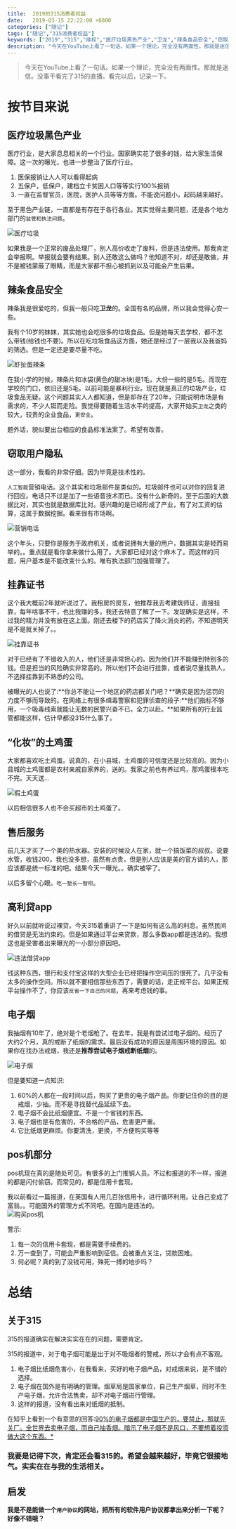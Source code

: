 ```yaml
---
title:  2019的315消费者权益
date:   2019-03-15 22:22:00 +0800
categories: ["随记"]
tags: ["随记","315消费者权益"]
keywords: ["2019","315","维权","医疗垃圾黑色产业","卫龙","辣条食品安全","窃取用户隐私","挂靠证书","土鸡蛋","售后服务","高利贷app","电子烟","pos机","启发"]
description: "今天在YouTube上看了一句话。如果一个理论，完全没有两面性。那就是迷信。没事干看完了315的直播。看完以后，记录一下"
---
```



> 今天在YouTube上看了一句话。如果一个理论，完全没有两面性。那就是迷信。没事干看完了315的直播。看完以后，记录一下。


按节目来说
===

医疗垃圾黑色产业
---
医疗行业，是大家息息相关的一个行业。国家确实花了很多的钱，给大家生活保障。这一次的曝光，也进一步整治了医疗行业。  

1. 医保报销让人人可以看得起病
2. 五保户，低保户，建档立卡贫困人口等等实行100%报销
3. 一直在监督官员，医院，医护人员等等方面。不能说问题小，起码越来越好。

至于黑色产业链，一直都是有存在于各行各业。其实觉得主要问题，还是各个地方部门的`监管和执法问题`。   

![医疗垃圾](/images/lines/医疗垃圾.jpg)

如果我是一个正常的废品处理厂，别人高价收走了废料，但是违法使用。那我肯定会举报啊。举报就会要有结果。别人还敢这么做吗？他知道不对，却还是敢做，并不是被钱蒙蔽了眼睛，而是大家都不担心被抓到以及可能会产生后果。



辣条食品安全
---
辣条我是很爱吃的，但我一般只吃**卫龙**的。全国有名的品牌，所以我会觉得心安一些。 

我有个10岁的妹妹，其实她也会吃很多的垃圾食品。但是她每天去学校，都不怎么带钱(给钱也不要)。所以在吃垃圾食品这方面，她还是经过了一层我以及我爸妈的筛选。但是一定还是要尽量不吃。

![虾扯蛋辣条](/images/lines/虾扯蛋辣条.jpeg)

在我小学的时候，辣条片和冰袋(黄色的甜冰块)是1毛，大份一些的是5毛。而现在学校的门口，依旧还是5毛。以前可能是暴利行业。现在就是真正的垃圾产业，垃圾食品无疑。这个问题其实人人都知道，但是却存在了20年，只能说明市场是有需求的，不少人铤而走险。我觉得要随着生活水平的提高，大家开始买`卫龙`之类的较大，较贵的企业食品，`更安全`。

题外话，貌似要出台相应的食品标准法案了。希望有改善。


窃取用户隐私
---
这一部分，我看的非常仔细。因为毕竟是技术性的。

`人工智能`营销电话。这个其实和垃圾邮件是类似的。垃圾邮件也可以对你的回复进行回应。电话只不过是加了一些语音技术而已。没有什么新奇的。至于后面的大数据比对，其实也就是数据库比对。感兴趣的是已经形成了产业，有了对工资的估算，这属于数据挖掘。看来很有市场啊。  

![营销电话](/images/lines/营销电话.png)

这个年头，只要你是服务于政府机关，或者说拥有大量的用户，数据其实是轻而易举的。。重点就是看你拿来做什么用了。大家都已经对这个麻木了。而这样的问题，用户基本是不能改变什么的。唯有执法部门加强管理了。  

挂靠证书
---
这个我大概前2年就听说过了。我租房的房东，他推荐我去考建筑师证，直接挂靠，每年啥事不干，也比我赚的多。我还去特意了解了一下。发现确实是这样，不过我的精力并没有放在这上面。刚还去楼下的药店买了降火消炎的药，不知道明天是不是就关掉了。。  

![挂靠证书](/images/lines/挂靠证书.png)

对于已经有了不错收入的人，他们还是非常担心的。因为他们并不能赚到特别多的钱。但是担当的风险确实非常高的。所以他们不会进行挂靠，或者说尽量找熟人，不选择挂靠到不熟悉的公司。

被曝光的人也说了:**你总不能让一个地区的药店都关门吧？**确实是因为惩罚的力度不够而导致的。在网络上有很多缉毒警察和犯罪侦查的段子:**他们指标不够用，一个吸毒线索就能让无数的民警兴奋不已，全力以赴。**如果所有的行业监管都能这样，估计早都没315什么事了。

“化妆”的土鸡蛋
---
大家都喜欢吃土鸡蛋。说真的，在小县城，土鸡蛋的可信度还是比较高的。因为小县城的土鸡蛋都是农村亲戚自家养的，送的。我家之前也有养过鸡，那鸡蛋根本吃不完。天天送...  

![假土鸡蛋](/images/lines/假土鸡蛋.png)

以后相信很多人也不会买超市的土鸡蛋了。


售后服务
---
前几天才买了一个美的热水器。安装的时候没人在家，就一个搞饭菜的叔叔。说要水管，收钱200。我也没多想，虽然有点贵，但是别人应该是美的官方请的人，那应该都是统一标准的吧。结果今天一曝光。。确实被宰了。  

以后多留个心眼。`吃一堑长一智呗`。


高利贷app
---
好久以前就听说过裸贷。今天315着重讲了一下是如何有这么高的利息。虽然民间的借贷是无法约束的。但是如果通过平台来贷款，那么多数app都是违法的。我想这也是受害者出来曝光的一小部分原因吧。

![违法借贷app](/images/lines/违法借贷app.png)

钱这种东西，银行和支付宝这样的大型企业已经把操作空间压的很死了。几乎没有太多的操作空间。所以就不要相信那些东西了，需要的话，走正规平台。如果正规平台操作不了，你应该`反省一下自己的问题`，再来考虑钱的事。

电子烟
---
我抽烟有10年了，绝对是个老烟枪了。在去年，我是有尝试过电子烟的。经历了大约2个月，真的戒断了纸烟的需求。最后没有成功的原因是周围环境的原因。如果你在找办法戒烟，我还是**推荐尝试电子烟戒断纸烟**的。  

![电子烟](/images/lines/电子烟.png)

但是要知道一点知识:  

1. 60%的人都在一段时间以后，购买了更贵的电子烟产品。你要记住你的目的是戒烟，少抽。而不是寻找替代品延续下去。
2. 电子烟不会比纸烟便宜。不是一个省钱的东西。
3. 电子烟也是有危害的，不合格的产品，危害更严重。
4. 它比纸烟更麻烦。你要清洗，更换，不方便购买等等


pos机部分
---
pos机现在真的是随处可见。有很多的上门推销人员。不过和报道的不一样，报道的都是闪付偷窃。而常见的，都是信用卡套现。  

我以前看过一篇报道，在英国有人用几百张信用卡，进行循环利用。让自己变成了富翁。。可能国外的管理方式不同吧。在国内是违法的。  
![购买pos机](/images/lines/购买pos机.jpg)

警示:   

1. 每一次的信用卡套现，都是需要手续费的。
2. 万一查到了，可能会严重影响到征信。会被重点关注，贷款困难。
3. 何必呢？真的到了没钱可用，殊死一搏的地步吗？

总结
===
关于315
---
315的报道确实在解决实实在在的问题，需要肯定。  

315的报道中，对于电子烟可能是出于对不吸烟者的警戒，所以才会有点不客观。

1. 电子烟比纸烟危害小，在我看来，买好的电子烟产品，对戒烟来说，是不错的选择。
2. 电子烟在国外是有明确的管理。烟草局是国家单位，自己生产烟草，同时不生产电子烟，允许合法售卖，却不对电子烟进行管理。
3. 这样的报道，没有看出来对纸烟的抵制。

在知乎上看到一个有意思的回答:[90%的电子烟都是中国生产的，要禁止，那就先关厂。全世界去卖电子烟，而自己抽香烟。暗示了电子烟不是风口，不要想着投资做大这个东西。*](https://www.zhihu.com/question/316106598/answer/623765549)   

### 我要是记得下次，肯定还会看315的。希望会越来越好，毕竟它很接地气。实实在在与我的生活相关。  

启发
---
**我是不是能做一个`用户协议`的网站，把所有的软件用户协议都拿出来分析一下呢？好像不错哦？**



